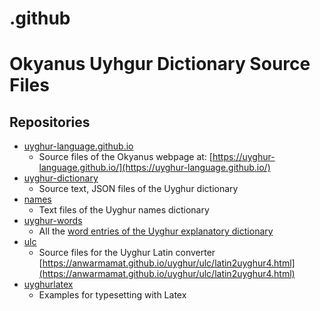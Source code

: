# .github
# Okyanus Uyhgur Dictionary Source Files

## Repositories

- [uyghur-language.github.io](https://github.com/uyghur-language/uyghur-language.github.io)
    - Source files of the Okyanus webpage at: [https://uyghur-language.github.io/](https://uyghur-language.github.io/)
- [uyghur-dictionary](https://github.com/uyghur-language/uyghur-dictionary)
    - Source text, JSON files of the Uyghur dictionary
- [names](https://github.com/uyghur-language/names)
    - Text files of the Uyghur names dictionary
- [uyghur-words](https://github.com/uyghur-language/uyghur-words)
    - All the [word entries of the Uyghur explanatory dictionary](https://github.com/uyghur-language/uyghur-words/blob/main/uyghur-words.md)
- [ulc](https://github.com/uyghur-language/ulc)
    - Source files for the Uyghur Latin converter [https://anwarmamat.github.io/uyghur/ulc/latin2uyghur4.html](https://anwarmamat.github.io/uyghur/ulc/latin2uyghur4.html)
- [uyghurlatex](https://github.com/uyghur-language/uyghurlatex)
    - Examples for typesetting with Latex 

